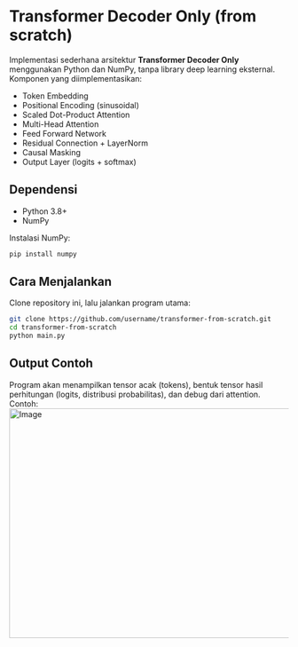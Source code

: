 # Transformer Decoder Only (from scratch)

Implementasi sederhana arsitektur **Transformer Decoder Only** menggunakan Python dan NumPy, tanpa library deep learning eksternal.  
Komponen yang diimplementasikan:
- Token Embedding  
- Positional Encoding (sinusoidal)  
- Scaled Dot-Product Attention  
- Multi-Head Attention  
- Feed Forward Network  
- Residual Connection + LayerNorm  
- Causal Masking  
- Output Layer (logits + softmax)  

## Dependensi
- Python 3.8+  
- NumPy  

Instalasi NumPy:
```bash
pip install numpy
```

## Cara Menjalankan

Clone repository ini, lalu jalankan program utama:
```bash
git clone https://github.com/username/transformer-from-scratch.git
cd transformer-from-scratch
python main.py
```

## Output Contoh

Program akan menampilkan tensor acak (tokens), bentuk tensor hasil perhitungan (logits, distribusi probabilitas), dan debug dari attention. Contoh:
<img width="1968" height="414" alt="Image" src="https://github.com/user-attachments/assets/87ca2ad6-e970-48a3-bb7c-b9b05fb098ed" />
